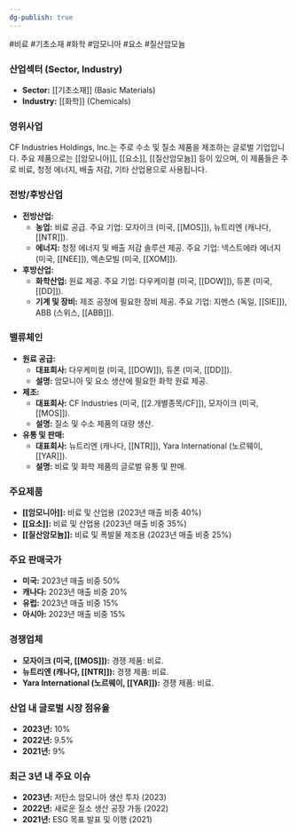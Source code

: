 ```yaml
---
dg-publish: true
---
```

#비료 #기초소재 #화학 #암모니아 #요소 #질산암모늄 


### 산업섹터 (Sector, Industry)

- **Sector:** [[기초소재]] (Basic Materials)
- **Industry:** [[화학]] (Chemicals)

### 영위사업

CF Industries Holdings, Inc.는 주로 수소 및 질소 제품을 제조하는 글로벌 기업입니다. 주요 제품으로는 [[암모니아]], [[요소]], [[질산암모늄]] 등이 있으며, 이 제품들은 주로 비료, 청정 에너지, 배출 저감, 기타 산업용으로 사용됩니다.

### 전방/후방산업

- **전방산업:**
    - **농업:** 비료 공급. 주요 기업: 모자이크 (미국, [[MOS]]), 뉴트리엔 (캐나다, [[NTR]]).
    - **에너지:** 청정 에너지 및 배출 저감 솔루션 제공. 주요 기업: 넥스트에라 에너지 (미국, [[NEE]]), 엑손모빌 (미국, [[XOM]]).
- **후방산업:**
    - **화학산업:** 원료 제공. 주요 기업: 다우케미컬 (미국, [[DOW]]), 듀폰 (미국, [[DD]]).
    - **기계 및 장비:** 제조 공정에 필요한 장비 제공. 주요 기업: 지멘스 (독일, [[SIE]]), ABB (스위스, [[ABB]]).

### 밸류체인

- **원료 공급:**
    - **대표회사:** 다우케미컬 (미국, [[DOW]]), 듀폰 (미국, [[DD]]).
    - **설명:** 암모니아 및 요소 생산에 필요한 화학 원료 제공.
- **제조:**
    - **대표회사:** CF Industries (미국, [[2.개별종목/CF]]), 모자이크 (미국, [[MOS]]).
    - **설명:** 질소 및 수소 제품의 대량 생산.
- **유통 및 판매:**
    - **대표회사:** 뉴트리엔 (캐나다, [[NTR]]), Yara International (노르웨이, [[YAR]]).
    - **설명:** 비료 및 화학 제품의 글로벌 유통 및 판매.

### 주요제품

- **[[암모니아]]:** 비료 및 산업용 (2023년 매출 비중 40%)
- **[[요소]]:** 비료 및 산업용 (2023년 매출 비중 35%)
- **[[질산암모늄]]:** 비료 및 폭발물 제조용 (2023년 매출 비중 25%)

### 주요 판매국가

- **미국:** 2023년 매출 비중 50%
- **캐나다:** 2023년 매출 비중 20%
- **유럽:** 2023년 매출 비중 15%
- **아시아:** 2023년 매출 비중 15%

### 경쟁업체

- **모자이크 (미국, [[MOS]]):** 경쟁 제품: 비료.
- **뉴트리엔 (캐나다, [[NTR]]):** 경쟁 제품: 비료.
- **Yara International (노르웨이, [[YAR]]):** 경쟁 제품: 비료.

### 산업 내 글로벌 시장 점유율

- **2023년:** 10%
- **2022년:** 9.5%
- **2021년:** 9%

### 최근 3년 내 주요 이슈

- **2023년:** 저탄소 암모니아 생산 투자 (2023)
- **2022년:** 새로운 질소 생산 공장 가동 (2022)
- **2021년:** ESG 목표 발표 및 이행 (2021)